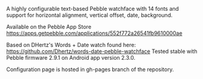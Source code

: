 A highly configurable text-based Pebble watchface with 14 fonts and support for horizontal alignment, vertical offset, date, background.

Available on the Pebble App Store https://apps.getpebble.com/applications/552f772a26541fb9610000ae

Based on DHertz's Words + Date watch found here: https://github.com/Dhertz/words-date-pebble-watchface
Tested stable with Pebble firmware 2.9.1 on Android app version 2.3.0.

Configuration page is hosted in gh-pages branch of the repository.
